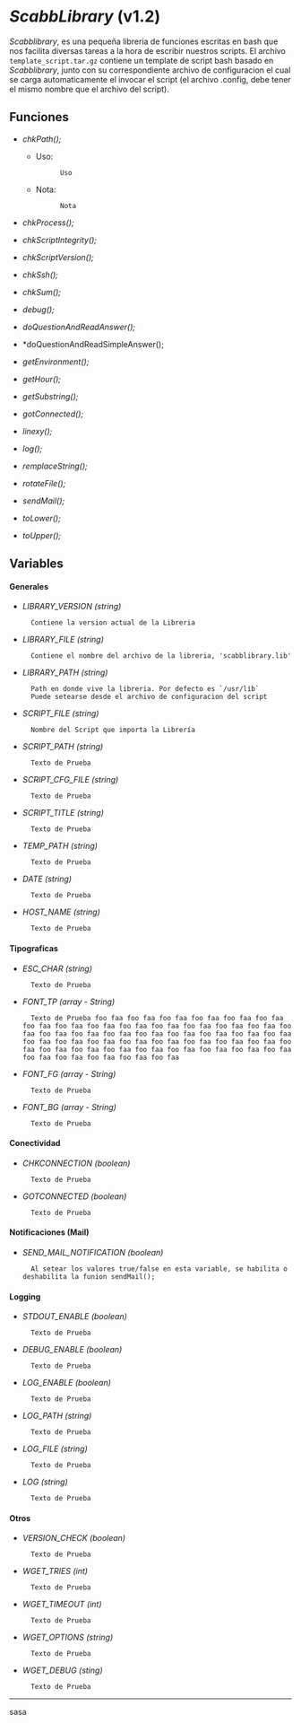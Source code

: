 *ScabbLibrary* (v1.2)
===================

*Scabblibrary*, es una pequeña libreria de funciones escritas en bash que nos facilita diversas tareas a la hora de escribir nuestros scripts.
El archivo `template_script.tar.gz` contiene un template de script bash basado en *Scabblibrary*, junto con su correspondiente archivo de configuracion el cual se carga automaticamente el invocar el script (el archivo .config, debe tener el mismo nombre que el archivo del script). 

## Funciones
- *chkPath();*
	- Uso:
			
				Uso
	- Nota:
			
				Nota

- *chkProcess();*

- *chkScriptIntegrity();*

- *chkScriptVersion();*

- *chkSsh();*

- *chkSum();*

- *debug();*

- *doQuestionAndReadAnswer();*

- *doQuestionAndReadSimpleAnswer();

- *getEnvironment();*

- *getHour();*

- *getSubstring();*

- *gotConnected();*

- *linexy();*

- *log();*

- *remplaceString();*

- *rotateFile();*

- *sendMail();*

- *toLower();*

- *toUpper();*

## Variables
#### Generales
- *LIBRARY_VERSION (string)*

		Contiene la version actual de la Libreria

- *LIBRARY_FILE (string)*

		Contiene el nombre del archivo de la libreria, 'scabblibrary.lib'

- *LIBRARY_PATH (string)*

		Path en donde vive la libreria. Por defecto es `/usr/lib`
		Puede setearse desde el archivo de configuracion del script

- *SCRIPT_FILE (string)*

		Nombre del Script que importa la Librería

- *SCRIPT_PATH (string)*

		Texto de Prueba

- *SCRIPT_CFG_FILE (string)*

		Texto de Prueba

- *SCRIPT_TITLE (string)*

		Texto de Prueba

- *TEMP_PATH (string)*

		Texto de Prueba

- *DATE (string)*

		Texto de Prueba

- *HOST_NAME (string)*

		Texto de Prueba

#### Tipograficas
- *ESC_CHAR (string)*

		Texto de Prueba

- *FONT_TP (array - String)*
		
		Texto de Prueba foo faa foo faa foo faa foo faa foo faa foo faa foo faa foo faa foo faa foo faa foo faa foo faa foo faa foo faa foo faa foo faa foo faa foo faa foo faa foo faa foo faa foo faa foo faa foo faa foo faa foo faa foo faa foo faa foo faa foo faa foo faa foo faa foo faa foo faa foo faa foo faa foo faa foo faa foo faa foo faa foo faa foo faa foo faa foo faa foo faa

- *FONT_FG (array - String)*

		Texto de Prueba

- *FONT_BG (array - String)*

		Texto de Prueba

#### Conectividad

- *CHKCONNECTION (boolean)*

		Texto de Prueba

- *GOTCONNECTED (boolean)*

		Texto de Prueba

#### Notificaciones (Mail)
- *SEND_MAIL_NOTIFICATION (boolean)*

		Al setear los valores true/false en esta variable, se habilita o deshabilita la funion sendMail();

#### Logging
- *STDOUT_ENABLE (boolean)*

		Texto de Prueba

- *DEBUG_ENABLE (boolean)*

		Texto de Prueba

- *LOG_ENABLE (boolean)*

		Texto de Prueba

- *LOG_PATH (string)*

		Texto de Prueba

- *LOG_FILE (string)*

		Texto de Prueba

- *LOG (string)*

		Texto de Prueba

#### Otros
- *VERSION_CHECK (boolean)*

		Texto de Prueba

- *WGET_TRIES (int)*

		Texto de Prueba

- *WGET_TIMEOUT (int)*

		Texto de Prueba

- *WGET_OPTIONS (string)*

		Texto de Prueba

- *WGET_DEBUG (sting)*

		Texto de Prueba

-----------------------------------------------------------------------------------------------

sasa